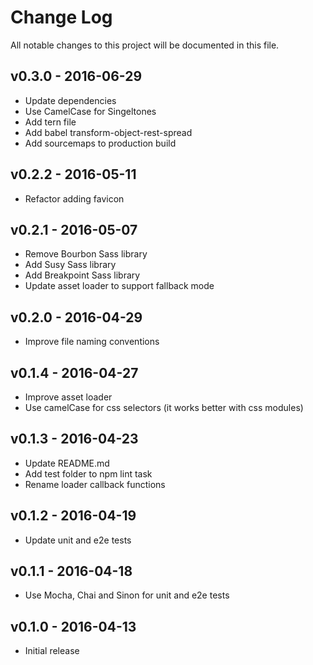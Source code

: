 # Change Log
All notable changes to this project will be documented in this file.

## v0.3.0 - 2016-06-29
- Update dependencies
- Use CamelCase for Singeltones
- Add tern file
- Add babel transform-object-rest-spread
- Add sourcemaps to production build

## v0.2.2 - 2016-05-11
- Refactor adding favicon

## v0.2.1 - 2016-05-07
- Remove Bourbon Sass library
- Add Susy Sass library
- Add Breakpoint Sass library
- Update asset loader to support fallback mode

## v0.2.0 - 2016-04-29
- Improve file naming conventions

## v0.1.4 - 2016-04-27
- Improve asset loader
- Use camelCase for css selectors (it works better with css modules)

## v0.1.3 - 2016-04-23
- Update README.md
- Add test folder to npm lint task
- Rename loader callback functions

## v0.1.2 - 2016-04-19
- Update unit and e2e tests

## v0.1.1 - 2016-04-18
- Use Mocha, Chai and Sinon for unit and e2e tests

## v0.1.0 - 2016-04-13
- Initial release
